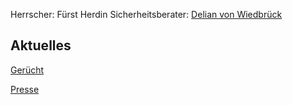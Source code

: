 Herrscher: Fürst Herdin
Sicherheitsberater: [Delian von Wiedbrück](Personen.md#Delian%20von%20Wiedbrück)

## Aktuelles

[Gerücht](Pforte%20des%20Grauens/Gerüchte%20und%20Nachrichten.md#rumorMaraskan)

[Presse](Pforte%20des%20Grauens/Gerüchte%20und%20Nachrichten.md#newsMaraskan)